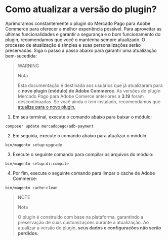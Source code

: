 # Como atualizar a versão do plugin?

Aprimoramos constantemente o plugin do Mercado Pago para Adobe Commerce para oferecer a melhor experiência possível. Para aproveitar as últimas funcionalidades e garantir a segurança e o bom funcionamento do plugin, recomendamos que você o mantenha sempre atualizado. O processo de atualização é simples e suas personalizações serão preservadas. Siga o passo a passo abaixo para garantir uma atualização bem-sucedida:

> WARNING
>
> Nota
>
> Esta documentação é destinada aos usuários que já atualizaram para o **novo plugin (módulo) de Adobe Commerce**. As versões do plugin Mercado Pago para Adobe Comerce anteriores a **3.19** foram descontinuadas. Se você ainda o tem instalado, recomendamos que [atualize para o novo plugin.](/developers/pt/docs/adobe-commerce/upgrade-to-the-new-plugin)

1. Em seu terminal, execute o comando abaixo para baixar o módulo:

```terminal
composer update mercadopago/adb-payment
```

2. Em seguida, execute o comando abaixo para atualizar o módulo:

```terminal
bin/magento setup:upgrade
```

3. Execute o seguinte comando para compilar os arquivos do módulo:

```terminal
bin/magento setup:di:compile
```

4. Por fim, execute o seguinte comando para limpar o cache de Adobe Commerce:

```terminal
bin/magento cache:clean
```

> NOTE
>
> Nota
>
> O plugin é construído com base na plataforma, garantindo a preservação de suas customizações durante a atualização. Ao atualizar a versão do plugin, **seus dados e configurações não serão perdidos**.